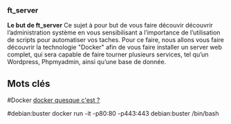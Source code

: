 ### ft_server

**Le but de ft_server**
Ce sujet à pour but de vous faire découvir découvrir l’administration système en vous
sensibilisant a l’importance de l’utilisation de scripts pour automatiser vos taches. Pour ce
faire, nous allons vous faire découvrir la technologie "Docker" afin de vous faire installer
un server web complet, qui sera capable de faire tourner plusieurs services, tel qu’un
Wordpress, Phpmyadmin, ainsi qu’une base de donnée.

## Mots clés

#Docker
[docker quesque c'est ?](https://www.redhat.com/fr/topics/containers/what-is-docker)

#debian:buster
docker run -it -p80:80 -p443:443 debian:buster /bin/bash
